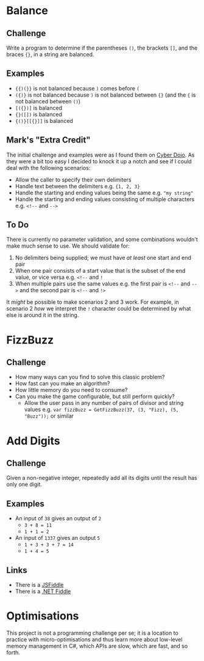 # Balance

## Challenge

Write a program to determine if the parentheses `()`, the brackets `[]`, and the braces `{}`, in a string are balanced.

## Examples

* `{{)(}}` is not balanced because `)` comes before `(`
* `({)}` is not balanced because `)` is not balanced between `{}` (and the `{` is not balanced between `()`)
* `[({})]` is balanced
* `{}([])` is balanced
* `{()}[[{}]]` is balanced

## Mark's "Extra Credit"

The initial challenge and examples were as I found them on [Cyber Dojo](https://cyber-dojo.org/creator/choose_problem?). As they were a bit too easy I decided to knock it up a notch and see if I could deal with the following scenarios:

* Allow the caller to specify their own delimiters
* Handle text between the delimiters e.g. `{1, 2, 3}`
* Handle the starting and ending values being the same e.g. `"my string"`
* Handle the starting and ending values consisting of multiple characters e.g. `<!--` and `-->`

## To Do

There is currently no parameter validation, and some combinations wouldn't make much sense to use. We should validate for:

1. No delimiters being supplied; we must have _at least_ one start and end pair
1. When one pair consists of a start value that is the subset of the end value, or vice versa e.g. `<!--` and `!`
1. When multiple pairs use the same values e.g. the first pair is `<!--` and `-->` and the second pair is `<!--` and `!>`

It _might_ be possible to make scenarios 2 and 3 work. For example, in scenario 2 _how_ we interpret the `!` character could be determined by what else is around it in the string.

# FizzBuzz

## Challenge

* How many ways can you find to solve this classic problem?
* How fast can you make an algorithm?
* How little memory do you need to consume?
* Can you make the game configurable, but still perform quickly?
    * Allow the user pass in any number of pairs of divisor and string values e.g. `var fizzBuzz = GetFizzBuzz(37, (3, "Fizz), (5, "Buzz"));` or similar

# Add Digits

## Challenge

Given a non-negative integer, repeatedly add all its digits until the result has only one digit.

## Examples

* An input of `38` gives an output of `2`
    * `3 + 8 = 11`
    * `1 + 1 = 2`
* An input of `1337` gives an output `5`
    * `1 + 3 + 3 + 7 = 14`
    * `1 + 4 = 5`

## Links

* There is a [JSFiddle](https://jsfiddle.net/ryanaiimi/dv1y6gf9/5/)
* There is a [.NET Fiddle](https://dotnetfiddle.net/DSdjYX)

# Optimisations

This project is not a programming challenge per se; it is a location to practice with micro-optimisations and thus learn more about low-level memory management in C#, which APIs are slow, which are fast, and so forth.